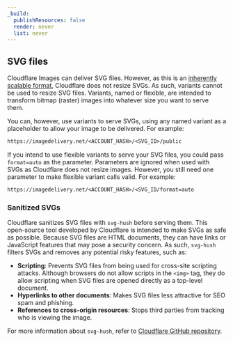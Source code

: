 ```yaml
---
_build:
  publishResources: false
  render: never
  list: never
---
```


## SVG files

Cloudflare Images can deliver SVG files. However, as this is an [inherently scalable format](https://en.wikipedia.org/wiki/Scalable_Vector_Graphics), Cloudflare does not resize SVGs. As such, variants cannot be used to resize SVG files. Variants, named or flexible, are intended to transform bitmap (raster) images into whatever size you want to serve them.

You can, however, use variants to serve SVGs, using any named variant as a placeholder to allow your image to be delivered. For example:

```txt
https://imagedelivery.net/<ACCOUNT_HASH>/<SVG_ID>/public
```

If you intend to use flexible variants to serve your SVG files, you could pass `format=auto` as the parameter. Parameters are ignored when used with SVGs as Cloudflare does not resize images. However, you still need one parameter to make flexible variant calls valid. For example:

```txt
https://imagedelivery.net/<ACCOUNT_HASH>/<SVG_ID/format=auto
```

### Sanitized SVGs

Cloudflare sanitizes SVG files with `svg-hush` before serving them. This open-source tool developed by Cloudflare is intended to make SVGs as safe as possible. Because SVG files are HTML documents, they can have links or JavaScript features that may pose a security concern. As such, `svg-hush` filters SVGs and removes any potential risky features, such as:

* **Scripting**: Prevents SVG files from being used for cross-site scripting attacks. Although browsers do not allow scripts in the `<img>` tag, they do allow scripting when SVG files are opened directly as a top-level document.
* **Hyperlinks to other documents**: Makes SVG files less attractive for SEO spam and phishing.
* **References to cross-origin resources**: Stops third parties from tracking who is viewing the image.

For more information about `svg-hush`, refer to [Cloudflare GitHub repository](https://github.com/cloudflare/svg-hush).